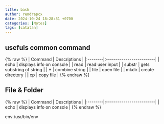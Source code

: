```yaml
---
title: bash
author: rendrapcx
date: 2024-10-24 18:28:31 +0700
categories: [Notes]
tags: [catatan]
---
```



## usefuls common command
{% raw %}
| Command | Descriptions             |
|:--------|:-------------------------|
| echo    | displays info on console |
| read    | read user input          |
| substr  | gets substring of string |
| +       | combine string           |
| file    | open file                |
| mkdir   | create directory         |
| cp      | copy file                |
{% endraw %}


## File & Folder
{% raw %}
| Command | Descriptions             |
|:--------|:-------------------------|
| echo    | displays info on console |
{% endraw %}


env /usr/bin/env

